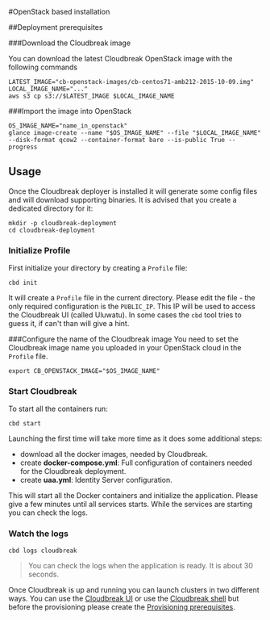 #OpenStack based installation

##Deployment prerequisites

###Download the Cloudbreak image

You can download the latest Cloudbreak OpenStack image with the following commands
```
LATEST_IMAGE="cb-openstack-images/cb-centos71-amb212-2015-10-09.img"
LOCAL_IMAGE_NAME="..."
aws s3 cp s3://$LATEST_IMAGE $LOCAL_IMAGE_NAME
```

###Import the image into OpenStack
```
OS_IMAGE_NAME="name_in_openstack"
glance image-create --name "$OS_IMAGE_NAME" --file "$LOCAL_IMAGE_NAME"  --disk-format qcow2 --container-format bare --is-public True --progress
```

## Usage

Once the Cloudbreak deployer is installed it will generate some config files and will download supporting binaries. It is
advised that you create a dedicated directory for it:

```
mkdir -p cloudbreak-deployment
cd cloudbreak-deployment
```

### Initialize Profile

First initialize your directory by creating a `Profile` file:

```
cbd init
```

It will create a `Profile` file in the current directory. Please edit the file - the only required
configuration is the `PUBLIC_IP`. This IP will be used to access the Cloudbreak UI
(called Uluwatu). In some cases the `cbd` tool tries to guess it, if can't than will give a hint.

###Configure the name of the Cloudbreak image
You need to set the Cloudbreak image name you uploaded in your OpenStack cloud in the `Profile` file.
```
export CB_OPENSTACK_IMAGE="$OS_IMAGE_NAME"
```

### Start Cloudbreak

To start all the containers run:

```
cbd start
```

Launching the first time will take more time as it does some additional steps:

- download all the docker images, needed by Cloudbreak.
- create **docker-compose.yml**: Full configuration of containers needed for the Cloudbreak deployment.
- create **uaa.yml**: Identity Server configuration.

This will start all the Docker containers and initialize the application. Please give a few minutes until all services starts. While the services are starting you can check the logs.

### Watch the logs

```
cbd logs cloudbreak
```
>You can check the logs when the application is ready. It is about 30 seconds.

Once Cloudbreak is up and running you can launch clusters in two different ways. You can use the [Cloudbreak UI](openstack_cb_ui.md) or use the [Cloudbreak shell](openstack_cb_shell.md) but before the provisioning please create the [Provisioning prerequisites](openstack_pre_prov.md).
